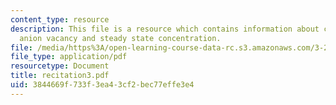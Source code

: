 ```yaml
---
content_type: resource
description: This file is a resource which contains information about cation vacancy,
  anion vacancy and steady state concentration.
file: /media/https%3A/open-learning-course-data-rc.s3.amazonaws.com/3-205-thermodynamics-and-kinetics-of-materials-fall-2006/3844669f733f3ea43cf2bec77effe3e4_recitation3.pdf
file_type: application/pdf
resourcetype: Document
title: recitation3.pdf
uid: 3844669f-733f-3ea4-3cf2-bec77effe3e4
---
```

